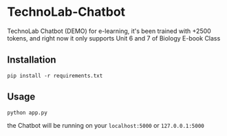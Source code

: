 # TechnoLab-Chatbot
 TechnoLab Chatbot (DEMO) for e-learning, it's been trained with +2500 tokens, and right now it only supports Unit 6 and 7 of Biology E-book Class

## Installation 
```
pip install -r requirements.txt
```

## Usage
```
python app.py
```
the Chatbot will be running on your `localhost:5000` or `127.0.0.1:5000`
